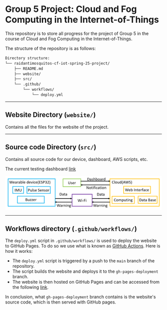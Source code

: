 # **Group 5 Project**: Cloud and Fog Computing in the Internet-of-Things

This repository is to store all progress for the project of Group 5 in the course of Cloud and Fog Computing in the Internet-of-Things.

The structure of the repository is as follows:

```bash
Directory structure:
└── raidantimosquitos-cf-iot-spring-25-project/
    ├── README.md
    ├── website/
    ├── src/
    └── .github/
        └── workflows/
            └── deploy.yml
```

---

## Website Directory (`website/`)

Contains all the files for the website of the project.

---

## Source code Directory (`src/`)

Contains all source code for our device, dashboard, AWS scripts, etc.

The current testing dashboard [link](https://g-0ccaa910f7.grafana-workspace.ap-northeast-1.amazonaws.com/dashboard/snapshot/2YM7KBOVAna2n3X4GStr6St3qFcC2zOk)

![System Architecture](images/wearable-device-architecture-diagram.png)

---

## Workflows directory (`.github/workflows/`)

The `deploy.yml` script in `.github/workflows/` is used to deploy the website to GitHub Pages. To do so we use what is known as [GitHub Actions](https://github.com/features/actions). Here is how it works:

- The `deploy.yml` script is triggered by a push to the `main` branch of the repository.
- The script builds the website and deploys it to the `gh-pages-deployment` branch.
- The website is then hosted on GitHub Pages and can be accessed from the following [link](https://raidantimosquitos.github.io/cf-iot-spring-25-project/).

In conclusion, what `gh-pages-deployment` branch contains is the website's source code, which is then served with GitHub pages.
